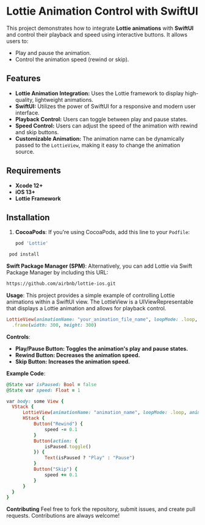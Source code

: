 # Lottie Animation Control with SwiftUI

This project demonstrates how to integrate **Lottie animations** with **SwiftUI** and control their playback and speed using interactive buttons. It allows users to:

- Play and pause the animation.
- Control the animation speed (rewind or skip).

## Features
- **Lottie Animation Integration:** Uses the Lottie framework to display high-quality, lightweight animations.
- **SwiftUI:** Utilizes the power of SwiftUI for a responsive and modern user interface.
- **Playback Control:** Users can toggle between play and pause states.
- **Speed Control:** Users can adjust the speed of the animation with rewind and skip buttons.
- **Customizable Animation:** The animation name can be dynamically passed to the `LottieView`, making it easy to change the animation source.

## Requirements
- **Xcode 12+**
- **iOS 13+**
- **Lottie Framework**

## Installation

1. **CocoaPods**:
   If you're using CocoaPods, add this line to your `Podfile`:
   ```ruby
   pod 'Lottie'
   
  ```ruby
   pod install

  ```
**Swift Package Manager (SPM)**:
   Alternatively, you can add Lottie via Swift Package Manager by including this URL:
   ```bash
   https://github.com/airbnb/lottie-ios.git
  ```
**Usage**:
This project provides a simple example of controlling Lottie animations within a SwiftUI view. The LottieView is a UIViewRepresentable that displays a Lottie animation and allows for playback control.
  ```ruby
LottieView(animationName: "your_animation_file_name", loopMode: .loop, animationSpeed: CGFloat(speed), isPaused: isPaused)
    .frame(width: 300, height: 300)

  ```
**Controls**:
- **Play/Pause Button: Toggles the animation's play and pause states.**
- **Rewind Button: Decreases the animation speed.**
- **Skip Button: Increases the animation speed.**

**Example Code**:
  ```ruby
@State var isPaused: Bool = false
@State var speed: Float = 1

var body: some View {
    VStack {
        LottieView(animationName: "animation_name", loopMode: .loop, animationSpeed: CGFloat(speed), isPaused: isPaused)
        HStack {
            Button("Rewind") {
                speed -= 0.1
            }
            Button(action: {
                isPaused.toggle()
            }) {
                Text(isPaused ? "Play" : "Pause")
            }
            Button("Skip") {
                speed += 0.1
            }
        }
    }
}
  ```
**Contributing**
Feel free to fork the repository, submit issues, and create pull requests. Contributions are always welcome!
